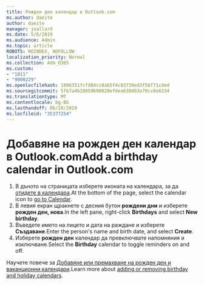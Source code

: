 ```yaml
---
title: Рожден ден календар в Outlook.com
ms.author: daeite
author: daeite
manager: joallard
ms.date: 5/6/2019
ms.audience: Admin
ms.topic: article
ROBOTS: NOINDEX, NOFOLLOW
localization_priority: Normal
ms.collection: Adm_O365
ms.custom:
- "1811"
- "9000229"
ms.openlocfilehash: 1006351fcfd84cc8ab5f4c83739ed3f56f71cded
ms.sourcegitcommit: 5fb7a4b28859690020efdea630d03e70cc0e6334
ms.translationtype: MT
ms.contentlocale: bg-BG
ms.lasthandoff: 06/28/2019
ms.locfileid: "35377254"
---
```

# <a name="add-a-birthday-calendar-in-outlookcom"></a><span data-ttu-id="424bd-102">Добавяне на рожден ден календар в Outlook.com</span><span class="sxs-lookup"><span data-stu-id="424bd-102">Add a birthday calendar in Outlook.com</span></span>

1. <span data-ttu-id="424bd-103">В дъното на страницата изберете иконата на календара, за да [отидете в календара](https://outlook.live.com/mail/calendar).</span><span class="sxs-lookup"><span data-stu-id="424bd-103">At the bottom of the page, select the calendar icon to [go to Calendar](https://outlook.live.com/mail/calendar).</span></span>
1. <span data-ttu-id="424bd-104">В левия екран щракнете с десния бутон **рождени дни** и изберете **рожден ден, нова**.</span><span class="sxs-lookup"><span data-stu-id="424bd-104">In the left pane, right-click **Birthdays** and select **New birthday**.</span></span>
1. <span data-ttu-id="424bd-105">Въведете името на лицето и дата на раждане и изберете **Създаване**.</span><span class="sxs-lookup"><span data-stu-id="424bd-105">Enter the person's name and birth date, and select **Create**.</span></span>
1. <span data-ttu-id="424bd-106">Изберете **рожден ден** календар да превключвате напомняния и изключване.</span><span class="sxs-lookup"><span data-stu-id="424bd-106">Select the **Birthday** calendar to toggle reminders on and off.</span></span>

<span data-ttu-id="424bd-107">Научете повече за [Добавяне или премахване на рожден ден и ваканционни календари](https://support.office.com/article/b8e636da-fda8-413f-940e-68396efa49a6).</span><span class="sxs-lookup"><span data-stu-id="424bd-107">Learn more about [adding or removing birthday and holiday calendars](https://support.office.com/article/b8e636da-fda8-413f-940e-68396efa49a6).</span></span>